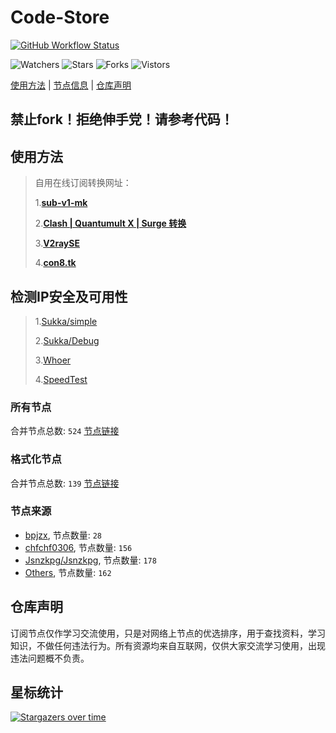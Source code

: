 # **Code-Store**

[![GitHub Workflow Status](https://img.shields.io/github/workflow/status/666greatchina888/code-store/Merge_Max?label=Merge_Max)](https://github.com/666greatChina888/Code-Store/actions/workflows/Merge_Max.yaml) 

![Watchers](https://img.shields.io/github/watchers/666greatChina888/Code-Store) ![Stars](https://img.shields.io/github/stars/666greatChina888/Code-Store) ![Forks](https://img.shields.io/github/forks/666greatChina888/Code-Store) ![Vistors](https://visitor-badge.laobi.icu/badge?page_id=666greatChina888.Code-Store)

[使用方法](https://github.com/666greatChina888/Code-Store#使用方法) | [节点信息](https://github.com/666greatChina888/Code-Store#节点信息) | [仓库声明](https://github.com/666greatChina888/Code-Store#仓库声明)

## 禁止fork！拒绝伸手党！请参考代码！
## 使用方法

>自用在线订阅转换网址：
>
>1.[**sub-v1-mk**](https://sub.v1.mk/)
>
>2.[**Clash | Quantumult X | Surge 转换**](https://dove.589669.xyz/web)
>
>3.[**V2raySE**](https://v2rayse.com/)
>
>4.[**con8.tk**](https://www.con8.tk/)

##  检测IP安全及可用性
> 1.[Sukka/simple](https://ip.skk.moe/simple/)
> 
> 2.[Sukka/Debug](https://debug.skk.moe/)
>
> 3.[Whoer](https://whoer.net/)
>
> 4.[SpeedTest](https://www.speedtest.net/)
### 所有节点
合并节点总数: `524`
[节点链接](https://raw.githubusercontent.com/666greatChina888/Code-Store/master/sub/sub_merge.txt)

### 格式化节点
合并节点总数: `139`
[节点链接](https://raw.githubusercontent.com/666greatChina888/Code-Store/master/sub/sub_merge_yaml.yml)

### 节点来源
- [bpjzx](https://paste.in/), 节点数量: `28`
- [chfchf0306](https://github.com/chfchf0306/clash), 节点数量: `156`
- [Jsnzkpg/Jsnzkpg](https://github.com/Jsnzkpg/Jsnzkpg), 节点数量: `178`
- [Others](https://github.com), 节点数量: `162`

## 仓库声明
订阅节点仅作学习交流使用，只是对网络上节点的优选排序，用于查找资料，学习知识，不做任何违法行为。所有资源均来自互联网，仅供大家交流学习使用，出现违法问题概不负责。

## 星标统计
[![Stargazers over time](https://starchart.cc/666greatChina888/Code-Store.svg)](https://starchart.cc/666greatChina888/Code-Store)

